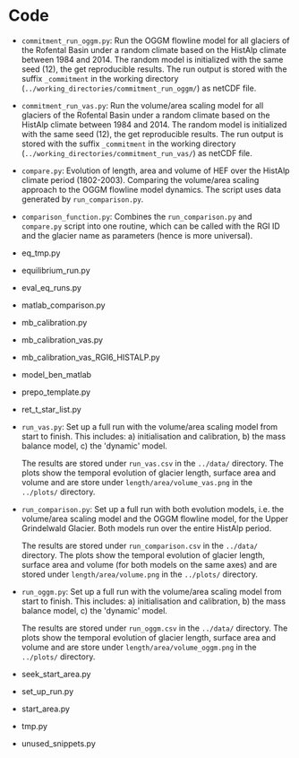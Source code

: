 # Code



- `commitment_run_oggm.py`: Run the OGGM flowline model for all glaciers of the Rofental Basin under a random climate based on the HistAlp climate between 1984 and 2014. The random model is initialized with the same seed (12), the get reproducible results. The run output is stored with the suffix `_commitment` in the working directory (`../working_directories/commitment_run_oggm/`) as netCDF file.

- `commitment_run_vas.py`: Run the volume/area scaling model for all glaciers of the Rofental Basin under a random climate based on the HistAlp climate between 1984
  and 2014. The random model is initialized with the same seed (12), the get reproducible results. The run output is stored with the suffix `_commitment` in the working directory (`../working_directories/commitment_run_vas/`) as netCDF file.

- `compare.py`: Evolution of length, area and volume of HEF over the HistAlp climate period (1802-2003). Comparing the volume/area scaling approach to the OGGM flowline model dynamics. The script uses data generated by `run_comparison.py`.

- `comparison_function.py`: Combines the `run_comparison.py` and `compare.py` script into one routine, which can be called with the RGI ID and the glacier name as parameters (hence is more universal).

- eq_tmp.py

- equilibrium_run.py

- eval_eq_runs.py

- matlab_comparison.py

- mb_calibration.py

- mb_calibration_vas.py

- mb_calibration_vas_RGI6_HISTALP.py

- model_ben_matlab

- prepo_template.py

- ret_t_star_list.py

- `run_vas.py`: Set up a full run with the volume/area scaling model from start to finish. This includes: a) initialisation and calibration, b) the mass balance model, c) the 'dynamic' model. 

  The results are stored under `run_vas.csv` in the `../data/` directory. The plots show the temporal evolution of glacier length, surface area and volume and are store under `length/area/volume_vas.png` in the `../plots/` directory. 

- `run_comparison.py`: Set up a full run with both evolution models, i.e. the volume/area scaling model and the OGGM flowline model, for the Upper Grindelwald Glacier. Both models run over the entire HistAlp period.

  The results are stored under `run_comparison.csv` in the `../data/` directory. The plots show the temporal evolution of glacier length, surface area and volume (for both models on the same axes) and are stored under `length/area/volume.png` in the `../plots/` directory. 

- `run_oggm.py`: Set up a full run with the volume/area scaling model from start to finish. This includes: a) initialisation and calibration, b) the mass balance model, c) the 'dynamic' model. 

  The results are stored under `run_oggm.csv` in the `../data/` directory. The plots show the temporal evolution of glacier length, surface area and volume and are store under `length/area/volume_oggm.png` in the `../plots/` directory. 

- seek_start_area.py

- set_up_run.py

- start_area.py

- tmp.py

- unused_snippets.py